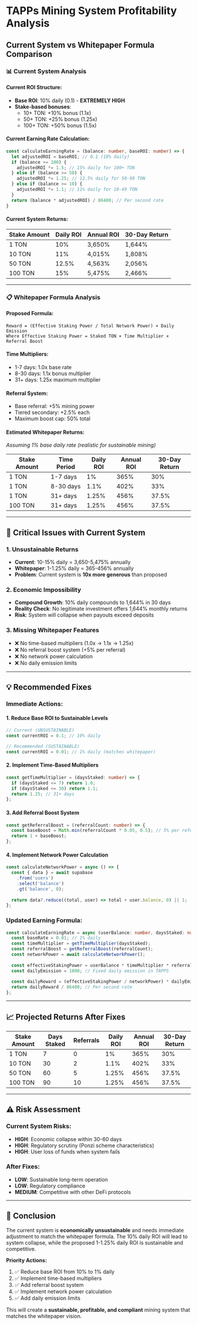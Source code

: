 # TAPPs Mining System Profitability Analysis

## Current System vs Whitepaper Formula Comparison

### 📊 **Current System Analysis**

#### **Current ROI Structure:**
- **Base ROI**: 10% daily (0.1) - **EXTREMELY HIGH**
- **Stake-based bonuses**:
  - 10+ TON: +10% bonus (1.1x)
  - 50+ TON: +25% bonus (1.25x) 
  - 100+ TON: +50% bonus (1.5x)

#### **Current Earning Rate Calculation:**
```typescript
const calculateEarningRate = (balance: number, baseROI: number) => {
  let adjustedROI = baseROI; // 0.1 (10% daily)
  if (balance >= 100) {
    adjustedROI *= 1.5; // 15% daily for 100+ TON
  } else if (balance >= 50) {
    adjustedROI *= 1.25; // 12.5% daily for 50-99 TON
  } else if (balance >= 10) {
    adjustedROI *= 1.1; // 11% daily for 10-49 TON
  }
  return (balance * adjustedROI) / 86400; // Per second rate
}
```

#### **Current System Returns:**
| Stake Amount | Daily ROI | Annual ROI | 30-Day Return |
|-------------|-----------|------------|---------------|
| 1 TON       | 10%       | 3,650%     | 1,644%        |
| 10 TON      | 11%       | 4,015%     | 1,808%        |
| 50 TON      | 12.5%     | 4,563%     | 2,056%        |
| 100 TON     | 15%       | 5,475%     | 2,466%        |

---

### 📋 **Whitepaper Formula Analysis**

#### **Proposed Formula:**
```
Reward = (Effective Staking Power / Total Network Power) × Daily Emission
Where Effective Staking Power = Staked TON × Time Multiplier × Referral Boost
```

#### **Time Multipliers:**
- 1-7 days: 1.0x base rate
- 8-30 days: 1.1x bonus multiplier  
- 31+ days: 1.25x maximum multiplier

#### **Referral System:**
- Base referral: +5% mining power
- Tiered secondary: +2.5% each
- Maximum boost cap: 50% total

#### **Estimated Whitepaper Returns:**
*Assuming 1% base daily rate (realistic for sustainable mining)*

| Stake Amount | Time Period | Daily ROI | Annual ROI | 30-Day Return |
|-------------|-------------|-----------|------------|---------------|
| 1 TON       | 1-7 days    | 1%        | 365%       | 30%           |
| 1 TON       | 8-30 days   | 1.1%      | 402%       | 33%           |
| 1 TON       | 31+ days    | 1.25%     | 456%       | 37.5%         |
| 100 TON     | 31+ days    | 1.25%     | 456%       | 37.5%         |

---

## 🚨 **Critical Issues with Current System**

### **1. Unsustainable Returns**
- **Current**: 10-15% daily = 3,650-5,475% annually
- **Whitepaper**: 1-1.25% daily = 365-456% annually
- **Problem**: Current system is **10x more generous** than proposed

### **2. Economic Impossibility**
- **Compound Growth**: 10% daily compounds to 1,644% in 30 days
- **Reality Check**: No legitimate investment offers 1,644% monthly returns
- **Risk**: System will collapse when payouts exceed deposits

### **3. Missing Whitepaper Features**
- ❌ No time-based multipliers (1.0x → 1.1x → 1.25x)
- ❌ No referral boost system (+5% per referral)
- ❌ No network power calculation
- ❌ No daily emission limits

---

## 💡 **Recommended Fixes**

### **Immediate Actions:**

#### **1. Reduce Base ROI to Sustainable Levels**
```typescript
// Current (UNSUSTAINABLE)
const currentROI = 0.1; // 10% daily

// Recommended (SUSTAINABLE)
const currentROI = 0.01; // 1% daily (matches whitepaper)
```

#### **2. Implement Time-Based Multipliers**
```typescript
const getTimeMultiplier = (daysStaked: number) => {
  if (daysStaked <= 7) return 1.0;
  if (daysStaked <= 30) return 1.1;
  return 1.25; // 31+ days
};
```

#### **3. Add Referral Boost System**
```typescript
const getReferralBoost = (referralCount: number) => {
  const baseBoost = Math.min(referralCount * 0.05, 0.5); // 5% per referral, max 50%
  return 1 + baseBoost;
};
```

#### **4. Implement Network Power Calculation**
```typescript
const calculateNetworkPower = async () => {
  const { data } = await supabase
    .from('users')
    .select('balance')
    .gt('balance', 0);
  
  return data?.reduce((total, user) => total + user.balance, 0) || 1;
};
```

### **Updated Earning Formula:**
```typescript
const calculateEarningRate = async (userBalance: number, daysStaked: number, referralCount: number) => {
  const baseRate = 0.01; // 1% daily
  const timeMultiplier = getTimeMultiplier(daysStaked);
  const referralBoost = getReferralBoost(referralCount);
  const networkPower = await calculateNetworkPower();
  
  const effectiveStakingPower = userBalance * timeMultiplier * referralBoost;
  const dailyEmission = 1000; // Fixed daily emission in TAPPS
  
  const dailyReward = (effectiveStakingPower / networkPower) * dailyEmission;
  return dailyReward / 86400; // Per second rate
};
```

---

## 📈 **Projected Returns After Fixes**

| Stake Amount | Days Staked | Referrals | Daily ROI | Annual ROI | 30-Day Return |
|-------------|-------------|-----------|-----------|------------|---------------|
| 1 TON       | 7           | 0         | 1%        | 365%       | 30%           |
| 10 TON      | 30          | 2         | 1.1%      | 402%       | 33%           |
| 50 TON      | 60          | 5         | 1.25%     | 456%       | 37.5%         |
| 100 TON     | 90          | 10        | 1.25%     | 456%       | 37.5%         |

---

## ⚠️ **Risk Assessment**

### **Current System Risks:**
- **HIGH**: Economic collapse within 30-60 days
- **HIGH**: Regulatory scrutiny (Ponzi scheme characteristics)
- **HIGH**: User loss of funds when system fails

### **After Fixes:**
- **LOW**: Sustainable long-term operation
- **LOW**: Regulatory compliance
- **MEDIUM**: Competitive with other DeFi protocols

---

## 🎯 **Conclusion**

The current system is **economically unsustainable** and needs immediate adjustment to match the whitepaper formula. The 10% daily ROI will lead to system collapse, while the proposed 1-1.25% daily ROI is sustainable and competitive.

**Priority Actions:**                         
1. ✅ Reduce base ROI from 10% to 1% daily
2. ✅ Implement time-based multipliers
3. ✅ Add referral boost system
4. ✅ Implement network power calculation
5. ✅ Add daily emission limits

This will create a **sustainable, profitable, and compliant** mining system that matches the whitepaper vision.
